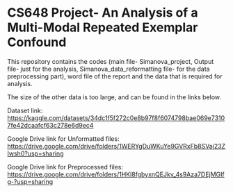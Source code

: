 # CS648 Project- An Analysis of a Multi-Modal Repeated Exemplar Confound
This repository contains the codes (main file- Simanova_project, Output file- just for the analysis, Simanova_data_reformatting file- for the data preprocessing part), word file of the report and the data that is required for analysis.

The size of the other data is too large, and can be found in the links below.
  
  Dataset link: https://kaggle.com/datasets/34dc1f5f272c0e8b97f8f6074798bae069e73107fe42dcaafcf63c278e6d9ec4
  
  Google Drive link for Unformatted files: https://drive.google.com/drive/folders/1WERYgDuWKuYe9GVRxFb8SVaj23ZIwsh0?usp=sharing
  
  Google Drive link for Preprocessed files: https://drive.google.com/drive/folders/1HKl8fgbyxnQEJkv_4s9Aza7DEjMGIfg-?usp=sharing
 
